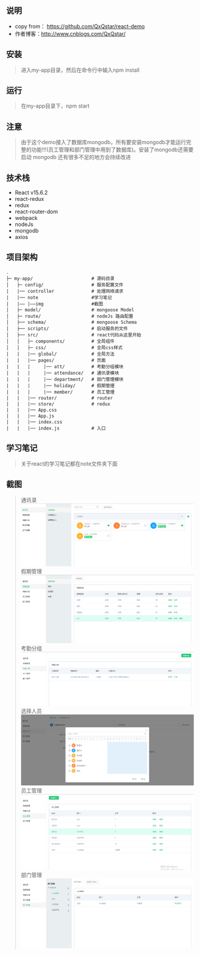 ## 说明
* copy from： https://github.com/QxQstar/react-demo
* 作者博客：http://www.cnblogs.com/QxQstar/

## 安装
> 进入my-app目录，然后在命令行中输入npm install
## 运行
> 在my-app目录下，npm start
## 注意
> 由于这个demo接入了数据库mongodb，所有要安装mongodb才能运行完整的功能!!!(员工管理和部门管理中用到了数据库)。安装了mongodb还需要启动
  mongodb
> 还有很多不足的地方会持续改进
## 技术栈
* React v15.6.2
* react-redux
* redux
* react-router-dom
* webpack
* nodeJs
* mongodb
* axios
## 项目架构
```
.
├─ my-app/                      # 源码目录
│   ├─ config/                  # 服务配置文件
|   |── controller              # 处理网络请求
|   |── note                    #学习笔记
|   |—— |——img                  #截图
│   ├─ model/                   # mongoose Model
│   ├─ route/                   # nodeJs 路由配置
│   ├── schema/                 # mongoose Schema
│   ├── scripts/                # 启动服务的文件
│   ├── src/                    # react代码从这里开始
│   │   ├─ components/          # 全局组件
│   │   ├─ css/                 # 全局css样式
|   |   |── global/             # 全局方法
|   |   |── pages/              # 页面
|   |   |     |── att/          # 考勤分组模块
|   |   |     |── attendance/   # 通讯录模块
|   |   |     |── department/   # 部门管理模块
|   |   |     |── holiday/      # 假期管理
|   |   |     |── member/       # 员工管理
|   |   |── router/             # router
|   |   |── store/              # redux
|   |   |── App.css
|   |   |── App.js
|   |   |── index.css
|   |   |── index.js            # 入口
```

## 学习笔记
> 关于react的学习笔记都在note文件夹下面
## 截图
> 通讯录
![通讯录-公司职员列表截图](./note/img/addressBook.png)
> 假期管理
![假期管理-假期类型列表截图](./note/img/holiday.png)
> 考勤分组
![考勤分组-分组列表截图](./note/img/group.png)
> 选择人员
![选择人员弹窗](./note/img/addGroup.png)
> 员工管理
![员工列表](./note/img/member.png)
> 部门管理
![部门管理列表](./note/img/dept.png)
